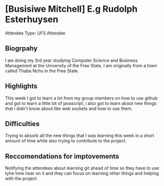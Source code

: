 # [Busisiwe Mitchell] E.g Rudolph Esterhuysen

Attendee Type: UFS Attendee

## Biogrpahy

I am doing my 3rd year studying Computer Science and Business Management at the University of the Free State, I am originally from a town called Thaba Nchu in the Free State.

## Highlights

This week I got to learn a lot from my group members on how to use github and got to learn a little bit of javascript, i also got to learn about new things that i didn't know about like web sockets and how to use them.

## Difficulties

Trying to absorb all the new things that I was learning this week in a short amount of time while also trying to contribute to the project.

## Reccomendations for imptovements

Notifying the attendees about learning git ahead of time so they have to use tyhe time hear on it and they can focus on learning other things and helping with the project
